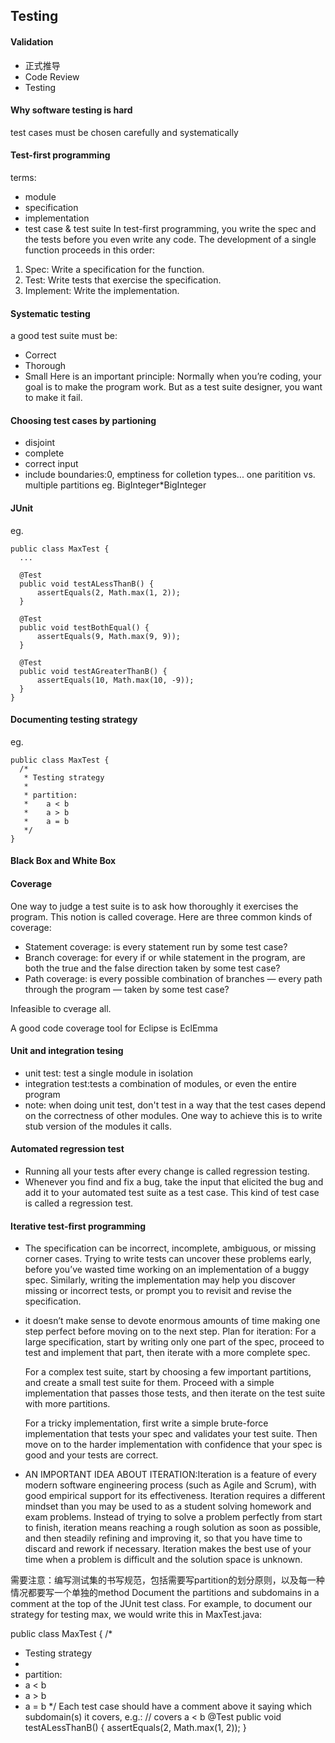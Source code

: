 ## Testing
#### Validation
* 正式推导
* Code Review
* Testing
#### Why software testing is hard
test cases must be chosen carefully and systematically
#### Test-first programming
terms:
* module
* specification
* implementation
* test case & test suite
In test-first programming, you write the spec and the tests before you even write any code. The development of a single function proceeds in this order:

1. Spec: Write a specification for the function.
2. Test: Write tests that exercise the specification.
3. Implement: Write the implementation.

#### Systematic testing
a good test suite must be:
* Correct
* Thorough
* Small
Here is an important principle:
Normally when you’re coding, your goal is to make the program work. But as a test suite designer, you want to make it fail.

#### Choosing test cases by partioning
* disjoint 
* complete
* correct input
* include boundaries:0, emptiness for colletion types...
  one paritition vs. multiple partitions
  eg. BigInteger*BigInteger

#### JUnit 
eg.
~~~
public class MaxTest {
  ...

  @Test
  public void testALessThanB() {
      assertEquals(2, Math.max(1, 2));
  }

  @Test
  public void testBothEqual() {
      assertEquals(9, Math.max(9, 9));
  }

  @Test
  public void testAGreaterThanB() {
      assertEquals(10, Math.max(10, -9));
  }
}
~~~

#### Documenting testing strategy
eg.
~~~
public class MaxTest {
  /*
   * Testing strategy
   *
   * partition:
   *    a < b
   *    a > b
   *    a = b
   */
}
~~~


#### Black Box and White Box


#### Coverage
One way to judge a test suite is to ask how thoroughly it exercises the program. This notion is called coverage. Here are three common kinds of coverage:

* Statement coverage: is every statement run by some test case?
* Branch coverage: for every if or while statement in the program, are both the true and the false direction taken by some test case?
* Path coverage: is every possible combination of branches — every path through the program — taken by some test case?

Infeasible to cverage all.

A good code coverage tool for Eclipse is EclEmma


#### Unit and integration tesing
* unit test: test a single module in isolation
* integration test:tests a combination of modules, or even the entire program
* note: when doing unit test, don't test in a way that the test cases depend on the correctness of other modules. One way to achieve this is to write stub version of the modules it calls.


#### Automated regression test
*  Running all your tests after every change is called regression testing.
*  Whenever you find and fix a bug, take the input that elicited the bug and add it to your automated test suite as a test case. This kind of test case is called a regression test. 
  


#### Iterative test-first programming
* The specification can be incorrect, incomplete, ambiguous, or missing corner cases. Trying to write tests can uncover these problems early, before you’ve wasted time working on an implementation of a buggy spec. Similarly, writing the implementation may help you discover missing or incorrect tests, or prompt you to revisit and revise the specification.
* it doesn’t make sense to devote enormous amounts of time making one step perfect before moving on to the next step.
   Plan for iteration:
    For a large specification, start by writing only one part of the spec, proceed to test and implement that part, then iterate with a more complete spec.

    For a complex test suite, start by choosing a few important partitions, and create a small test suite for them. Proceed with a simple implementation that passes those tests, and then iterate on the test suite with more partitions.

    For a tricky implementation, first write a simple brute-force implementation that tests your spec and validates your test suite. Then move on to the harder implementation with confidence that your spec is good and your tests are correct.

* AN IMPORTANT IDEA ABOUT ITERATION:Iteration is a feature of every modern software engineering process (such as Agile and Scrum), with good empirical support for its effectiveness. Iteration requires a different mindset than you may be used to as a student solving homework and exam problems. Instead of trying to solve a problem perfectly from start to finish, iteration means reaching a rough solution as soon as possible, and then steadily refining and improving it, so that you have time to discard and rework if necessary. Iteration makes the best use of your time when a problem is difficult and the solution space is unknown.

需要注意：编写测试集的书写规范，包括需要写partition的划分原则，以及每一种情况都要写一个单独的method
Document the partitions and subdomains in a comment at the top of the JUnit test class. For example, to document our strategy for testing max, we would write this in MaxTest.java:

public class MaxTest {
  /*
   * Testing strategy
   *
   * partition:
   *    a < b
   *    a > b
   *    a = b
   */
Each test case should have a comment above it saying which subdomain(s) it covers, e.g.:
// covers a < b
  @Test
  public void testALessThanB() {
      assertEquals(2, Math.max(1, 2));
  }
